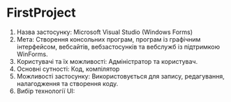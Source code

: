 # FirstProject
1. Назва застосунку: Microsoft Visual Studio (Windows Forms)
2. Мета: Створення консольних програм, програм із графічним інтерфейсом, вебсайтів, вебзастосунків та вебслужб із підтримкою WinForms.
3. Користувачі та їх можливості: Адміністратор та користувач.
4. Основні сутності: Код, компілятор
5. Можливості застосунку: Використовується для запису, редагування, налагодження та створення коду.
6. Вибір технології UI:
